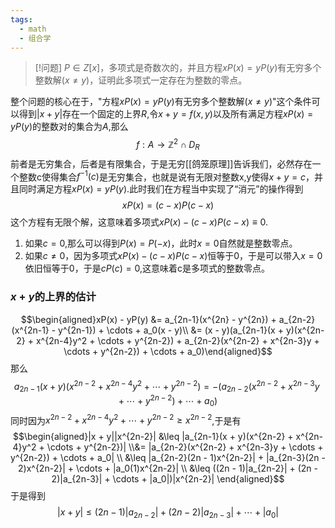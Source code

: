 ```yaml
---
tags:
  - math
  - 组合学
---
```


> [!问题]
> $P\in Z[x]$，多项式是奇数次的，并且方程$xP(x)=yP(y)$有无穷多个整数解($x\neq y$)，证明此多项式一定存在为整数的零点。

整个问题的核心在于，"方程$xP(x)=yP(y)$有无穷多个整数解($x\neq y$)"这个条件可以得到$|x+y|$存在一个固定的上界$R$,令$x+y=f(x,y)$以及所有满足方程$xP(x)=yP(y)$的整数对的集合为$A$,那么$$f:A\to \mathbb{Z}^2\cap D_{R}$$
前者是无穷集合，后者是有限集合，于是无穷[[鸽笼原理]]告诉我们，必然存在一个整数c使得集合$f^{-1}(c)$是无穷集合，也就是说有无限对整数x,y使得$x+y=c$，并且同时满足方程$xP(x)=yP(y)$.此时我们在方程当中实现了“消元”的操作得到$$xP(x)=(c-x)P(c-x)$$
这个方程有无限个解，这意味着多项式$xP(x)-(c-x)P(c-x)\equiv 0$.
1. 如果$c =0$,那么可以得到$P(x)=P(-x)$，此时$x=0$自然就是整数零点。
2. 如果$c\neq 0$，因为多项式$xP(x)-(c-x)P(c-x)$恒等于0，于是可以带入$x=0$依旧恒等于0，于是$cP(c)=0$,这意味着c是多项式的整数零点。

### $x+y$的上界的估计

$$\begin{aligned}xP(x) - yP(y) &= a_{2n-1}(x^{2n} - y^{2n}) + a_{2n-2}(x^{2n-1} - y^{2n-1}) + \cdots + a_0(x - y)\\ &= (x - y)(a_{2n-1}(x + y)(x^{2n-2} + x^{2n-4}y^2 + \cdots + y^{2n-2}) + a_{2n-2}(x^{2n-2} + x^{2n-3}y + \cdots + y^{2n-2}) + \cdots + a_0)\end{aligned}$$
那么$$a_{2n-1}(x + y)(x^{2n-2} + x^{2n-4}y^2 + \cdots + y^{2n-2}) = -(a_{2n-2}(x^{2n-2} + x^{2n-3}y + \cdots + y^{2n-2}) + \cdots + a_0)
$$
同时因为$x^{2n-2} + x^{2n-4}y^2 + \cdots + y^{2n-2}\geq x^{2n-2}$,于是有
$$\begin{aligned}|x + y||x^{2n-2}| &\leq |a_{2n-1}(x + y)(x^{2n-2} + x^{2n-4}y^2 + \cdots + y^{2n-2})|
\\&= |a_{2n-2}(x^{2n-2} + x^{2n-3}y + \cdots + y^{2n-2}) + \cdots + a_0|
\\ &\leq |a_{2n-2}(2n - 1)x^{2n-2}| + |a_{2n-3}(2n - 2)x^{2n-2}| + \cdots + |a_0(1)x^{2n-2}|
\\ &\leq ((2n - 1)|a_{2n-2}| + (2n - 2)|a_{2n-3}| + \cdots + |a_0|)|x^{2n-2}|
\end{aligned}$$
于是得到$$|x+y|\leq (2n - 1)|a_{2n-2}| + (2n - 2)|a_{2n-3}| + \cdots + |a_0|$$


